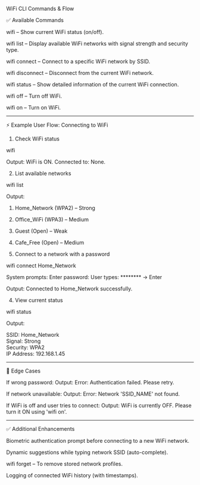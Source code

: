 WiFi CLI Commands & Flow

✅ Available Commands

wifi – Show current WiFi status (on/off).

wifi list – Display available WiFi networks with signal strength and security type.

wifi connect <SSID> – Connect to a specific WiFi network by SSID.

wifi disconnect – Disconnect from the current WiFi network.

wifi status – Show detailed information of the current WiFi connection.

wifi off – Turn off WiFi.

wifi on – Turn on WiFi.



---

⚡ Example User Flow: Connecting to WiFi

1. Check WiFi status

wifi

Output:
WiFi is ON. Connected to: None.


2. List available networks

wifi list

Output:

1. Home_Network (WPA2) – Strong  
2. Office_WiFi (WPA3) – Medium  
3. Guest (Open) – Weak  
4. Cafe_Free (Open) – Medium


3. Connect to a network with a password

wifi connect Home_Network

System prompts:
Enter password:
User types: ******** → Enter

Output:
Connected to Home_Network successfully.


4. View current status

wifi status

Output:

SSID: Home_Network  
Signal: Strong  
Security: WPA2  
IP Address: 192.168.1.45




---

🚫 Edge Cases

If wrong password:
Output:
Error: Authentication failed. Please retry.

If network unavailable:
Output:
Error: Network 'SSID_NAME' not found.

If WiFi is off and user tries to connect:
Output:
WiFi is currently OFF. Please turn it ON using 'wifi on'.



---

✅ Additional Enhancements

Biometric authentication prompt before connecting to a new WiFi network.

Dynamic suggestions while typing network SSID (auto-complete).

wifi forget <SSID> – To remove stored network profiles.

Logging of connected WiFi history (with timestamps).

